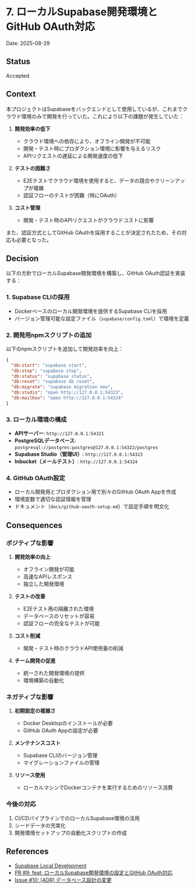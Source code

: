 # 7. ローカルSupabase開発環境とGitHub OAuth対応

Date: 2025-08-29

## Status

Accepted

## Context

本プロジェクトはSupabaseをバックエンドとして使用しているが、これまでクラウド環境のみで開発を行っていた。これにより以下の課題が発生していた：

1. **開発効率の低下**
   - クラウド環境への依存により、オフライン開発が不可能
   - 開発・テスト時にプロダクション環境に影響を与えるリスク
   - APIリクエストの遅延による開発速度の低下

2. **テストの困難さ**
   - E2Eテストでクラウド環境を使用すると、データの競合やクリーンアップが複雑
   - 認証フローのテストが困難（特にOAuth）

3. **コスト管理**
   - 開発・テスト時のAPIリクエストがクラウドコストに影響

また、認証方式としてGitHub OAuthを採用することが決定されたため、その対応も必要となった。

## Decision

以下の方針でローカルSupabase開発環境を構築し、GitHub OAuth認証を実装する：

### 1. Supabase CLIの採用

- Dockerベースのローカル開発環境を提供するSupabase CLIを採用
- バージョン管理可能な設定ファイル（`supabase/config.toml`）で環境を定義

### 2. 開発用npmスクリプトの追加

以下のnpmスクリプトを追加して開発効率を向上：

```json
{
  "db:start": "supabase start",
  "db:stop": "supabase stop",
  "db:status": "supabase status",
  "db:reset": "supabase db reset",
  "db:migrate": "supabase migration new",
  "db:studio": "open http://127.0.0.1:54323",
  "db:mailbox": "open http://127.0.0.1:54324"
}
```

### 3. ローカル環境の構成

- **APIサーバー**: `http://127.0.0.1:54321`
- **PostgreSQLデータベース**: `postgresql://postgres:postgres@127.0.0.1:54322/postgres`
- **Supabase Studio（管理UI）**: `http://127.0.0.1:54323`
- **Inbucket（メールテスト）**: `http://127.0.0.1:54324`

### 4. GitHub OAuth設定

- ローカル開発用とプロダクション用で別々のGitHub OAuth Appを作成
- 環境変数で適切な認証情報を管理
- ドキュメント（`docs/github-oauth-setup.md`）で設定手順を明文化

## Consequences

### ポジティブな影響

1. **開発効率の向上**
   - オフライン開発が可能
   - 高速なAPIレスポンス
   - 独立した開発環境

2. **テストの改善**
   - E2Eテスト用の隔離された環境
   - データベースのリセットが容易
   - 認証フローの完全なテストが可能

3. **コスト削減**
   - 開発・テスト時のクラウドAPI使用量の削減

4. **チーム開発の促進**
   - 統一された開発環境の提供
   - 環境構築の自動化

### ネガティブな影響

1. **初期設定の複雑さ**
   - Docker Desktopのインストールが必要
   - GitHub OAuth Appの設定が必要

2. **メンテナンスコスト**
   - Supabase CLIのバージョン管理
   - マイグレーションファイルの管理

3. **リソース使用**
   - ローカルマシンでDockerコンテナを実行するためのリソース消費

### 今後の対応

1. CI/CDパイプラインでのローカルSupabase環境の活用
2. シードデータの充実化
3. 開発環境セットアップの自動化スクリプトの作成

## References

- [Supabase Local Development](https://supabase.com/docs/guides/cli/local-development)
- [PR #9: feat: ローカルSupabase開発環境の設定とGitHub OAuth対応](https://github.com/ksyunnnn/lt-claude-app/pull/9)
- [Issue #10: [ADR] データベース設計の変更](https://github.com/ksyunnnn/claude/issues/10)